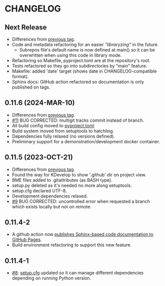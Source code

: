 # CHANGELOG

## Next Release
* Differences from [previous tag](/../../compare/v0.11.6…main).
* Code and metadata refactoring for an easier *"libraryzing"* in the future.
  * Subrepos file's default name is now defined at main() so it can be overwritten when using this code in library mode.
* Refactoring so Makefile, pyproject.toml are at the repository's root.
* Tests refactored so they go into subdirectories by "main" feature.
* Makefile: added 'date' target (shows date in CHANGELOG-compatible format).
* Sphinx docs: GitHub action refactored so documentation is only published on tags.

## 0.11.6 (2024-MAR-10)
* Differences from [previous tag](/../../compare/v0.11.5…v0.11.6).
* [#11](/../../issues/11) BUG CORRECTED: multigit tracks commit instead of branch.
* All build config moved to [pyproject.toml](./src/pyproject.toml)
* Build system moved from setuptools to hatchling.
* Dependencies fully relaxed (no versions defined).
* Preliminary support for a demonstration/development docker container.

## 0.11.5 (2023-OCT-21)
* Differences from [previous tag](/../../compare/v0.11.4-2…v0.11.5).
* Found the way for KDevelop to show '.github' dir on project view.
* BME files added to .gitattributes (as BASH type).
* setup.py deleted as it's needed no more along setuptools.
* setup.cfg declared UTF-8.
* Development dependencies relaxed.
* [#9](https://github.com/jmnavarrol/python-multigit/issues/9) BUG CORRECTED: uncontrolled error when requested a branch which exists locally but not on remote.

## 0.11.4-2
* A github action now [publishes Sphinx-based code documentation to GitHub Pages](https://jmnavarrol.github.io/python-multigit/).
* Build environment refactoring to support this new feature.

## 0.11.4-1
* [#8](https://github.com/jmnavarrol/python-multigit/issues/8): [setup.cfg](./src/setup.cfg) updated so it can manage different dependencies depending on running Python version.
